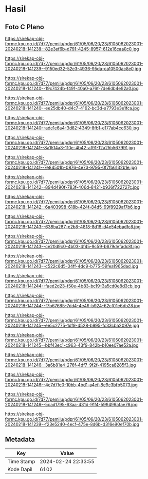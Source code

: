 # Hasil

## Foto C Plano

https://sirekap-obj-formc.kpu.go.id/7d77/pemilu/pdpr/61/05/06/20/23/6105062023001-20240218-141238--82e3ef6b-d791-4245-8957-612e16caa0c0.jpg

https://sirekap-obj-formc.kpu.go.id/7d77/pemilu/pdpr/61/05/06/20/23/6105062023001-20240218-141239--9150ed32-52e3-4936-95da-ca10500ac8e0.jpg

https://sirekap-obj-formc.kpu.go.id/7d77/pemilu/pdpr/61/05/06/20/23/6105062023001-20240218-141240--19c7424b-f491-40a0-a76f-7de6db4e92a0.jpg

https://sirekap-obj-formc.kpu.go.id/7d77/pemilu/pdpr/61/05/06/20/23/6105062023001-20240218-141240--ee25db40-d4c7-4162-bc3d-a7793e3e1fca.jpg

https://sirekap-obj-formc.kpu.go.id/7d77/pemilu/pdpr/61/05/06/20/23/6105062023001-20240218-141240--ade1e6a4-3d82-4349-8fb1-e177ab4cc630.jpg

https://sirekap-obj-formc.kpu.go.id/7d77/pemilu/pdpr/61/05/06/20/23/6105062023001-20240218-141241--8a1514a3-110e-4b42-af91-12a25b567991.jpg

https://sirekap-obj-formc.kpu.go.id/7d77/pemilu/pdpr/61/05/06/20/23/6105062023001-20240218-141241--7e84501b-0876-4e73-9795-0f7fb6132b1e.jpg

https://sirekap-obj-formc.kpu.go.id/7d77/pemilu/pdpr/61/05/06/20/23/6105062023001-20240218-141242--894d490f-783f-406d-8421-b936f722727c.jpg

https://sirekap-obj-formc.kpu.go.id/7d77/pemilu/pdpr/61/05/06/20/23/6105062023001-20240218-141242--6a403998-618b-424f-84d5-99f8929af7b6.jpg

https://sirekap-obj-formc.kpu.go.id/7d77/pemilu/pdpr/61/05/06/20/23/6105062023001-20240218-141243--638ba287-e2b8-4818-8d18-d4e54ebadfc8.jpg

https://sirekap-obj-formc.kpu.go.id/7d77/pemilu/pdpr/61/05/06/20/23/6105062023001-20240218-141243--ce20d9c0-4b03-4f45-9c59-b679defadc8f.jpg

https://sirekap-obj-formc.kpu.go.id/7d77/pemilu/pdpr/61/05/06/20/23/6105062023001-20240218-141243--c522c6d5-34ff-4dc9-b775-59fea1965dad.jpg

https://sirekap-obj-formc.kpu.go.id/7d77/pemilu/pdpr/61/05/06/20/23/6105062023001-20240218-141244--faed2d23-f50e-4b83-bc19-3a5cd0e8d3cb.jpg

https://sirekap-obj-formc.kpu.go.id/7d77/pemilu/pdpr/61/05/06/20/23/6105062023001-20240218-141244--f7b67685-7dd4-4e49-b924-62cf01e6db28.jpg

https://sirekap-obj-formc.kpu.go.id/7d77/pemilu/pdpr/61/05/06/20/23/6105062023001-20240218-141245--ee5c2775-1df9-4528-b995-fc33cba2097e.jpg

https://sirekap-obj-formc.kpu.go.id/7d77/pemilu/pdpr/61/05/06/20/23/6105062023001-20240218-141245--bbf43ec1-c963-43f9-842b-b10ee07ae52a.jpg

https://sirekap-obj-formc.kpu.go.id/7d77/pemilu/pdpr/61/05/06/20/23/6105062023001-20240218-141246--3a6b81e4-276f-4df7-9f2f-4195ca8285f3.jpg

https://sirekap-obj-formc.kpu.go.id/7d77/pemilu/pdpr/61/05/06/20/23/6105062023001-20240218-141246--4c7d7fc0-10bb-4bd1-a4ef-8e9c3bfb5073.jpg

https://sirekap-obj-formc.kpu.go.id/7d77/pemilu/pdpr/61/05/06/20/23/6105062023001-20240218-141246--5cad1795-63aa-431d-91f4-599496afae76.jpg

https://sirekap-obj-formc.kpu.go.id/7d77/pemilu/pdpr/61/05/06/20/23/6105062023001-20240218-141239--f23e5240-4ecf-475e-8d6b-d316e90ef70b.jpg


## Metadata

| Key        | Value               |
| ---------- | ------------------- |
| Time Stamp | 2024-02-24 22:33:55 |
| Kode Dapil | 6102                |



